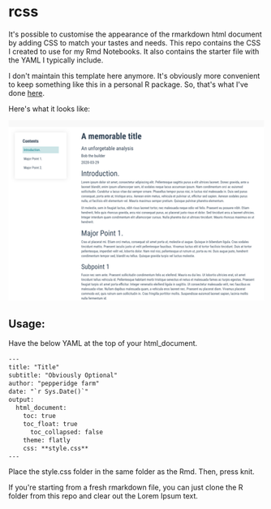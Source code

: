 # rcss
It's possible to customise the appearance of the rmarkdown html document by adding CSS to match your tastes and needs. This repo contains the CSS I created to use for my Rmd Notebooks. It also contains the starter file with the YAML I typically include.

I don't maintain this template here anymore. It's obviously more convenient to keep something like this in a personal R package. So, that's what I've done [here](https://github.com/AnirudhHimself/ragtag).

Here's what it looks like:

![Example Picture of Template](https://github.com/AnirudhHimself/rcss/blob/master/img/DemoImage.PNG)

## Usage:
Have the below YAML at the top of your html_document.

```
---
title: "Title"
subtitle: "Obviously Optional"
author: "pepperidge farm"
date: "`r Sys.Date()`"
output: 
  html_document:
    toc: true
    toc_float: true
      toc_collapsed: false
    theme: flatly
    css: **style.css**
---
```

Place the style.css folder in the same folder as the Rmd. Then, press knit.

If you're starting from a fresh rmarkdown file, you can just clone the R folder from this repo and clear out the Lorem Ipsum text.

